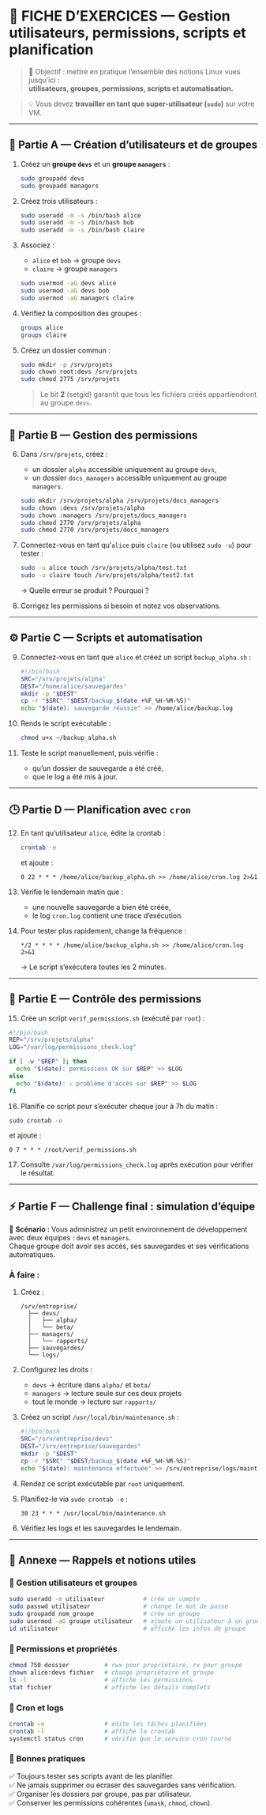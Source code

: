 # 🧩 FICHE D’EXERCICES — Gestion utilisateurs, permissions, scripts et planification

> 📘 Objectif : mettre en pratique l’ensemble des notions Linux vues jusqu’ici :  
> **utilisateurs, groupes, permissions, scripts et automatisation.**

> 💡 Vous devez **travailler en tant que super-utilisateur (`sudo`)** sur votre VM.

---

## 🧭 Partie A — Création d’utilisateurs et de groupes

1. Créez un **groupe `devs`** et un **groupe `managers`** :
   ```bash
   sudo groupadd devs
   sudo groupadd managers
   ```

2. Créez trois utilisateurs :
   ```bash
   sudo useradd -m -s /bin/bash alice
   sudo useradd -m -s /bin/bash bob
   sudo useradd -m -s /bin/bash claire
   ```

3. Associez :
   - `alice` et `bob` → groupe `devs`  
   - `claire` → groupe `managers`

   ```bash
   sudo usermod -aG devs alice
   sudo usermod -aG devs bob
   sudo usermod -aG managers claire
   ```

4. Vérifiez la composition des groupes :
   ```bash
   groups alice
   groups claire
   ```

5. Créez un dossier commun :
   ```bash
   sudo mkdir -p /srv/projets
   sudo chown root:devs /srv/projets
   sudo chmod 2775 /srv/projets
   ```
   > Le bit **2** (setgid) garantit que tous les fichiers créés appartiendront au groupe `devs`.

---

## 📁 Partie B — Gestion des permissions

6. Dans `/srv/projets`, créez :
   - un dossier `alpha` accessible uniquement au groupe `devs`,  
   - un dossier `docs_managers` accessible uniquement au groupe `managers`.

   ```bash
   sudo mkdir /srv/projets/alpha /srv/projets/docs_managers
   sudo chown :devs /srv/projets/alpha
   sudo chown :managers /srv/projets/docs_managers
   sudo chmod 2770 /srv/projets/alpha
   sudo chmod 2770 /srv/projets/docs_managers
   ```

7. Connectez-vous en tant qu’`alice` puis `claire` (ou utilisez `sudo -u`) pour tester :
   ```bash
   sudo -u alice touch /srv/projets/alpha/test.txt
   sudo -u claire touch /srv/projets/alpha/test2.txt
   ```
   → Quelle erreur se produit ? Pourquoi ?

8. Corrigez les permissions si besoin et notez vos observations.

---

## ⚙️ Partie C — Scripts et automatisation

9. Connectez-vous en tant que `alice` et créez un script `backup_alpha.sh` :
   ```bash
   #!/bin/bash
   SRC="/srv/projets/alpha"
   DEST="/home/alice/sauvegardes"
   mkdir -p "$DEST"
   cp -r "$SRC" "$DEST/backup_$(date +%F_%H-%M-%S)"
   echo "$(date): sauvegarde réussie" >> /home/alice/backup.log
   ```

10. Rends le script exécutable :
    ```bash
    chmod u+x ~/backup_alpha.sh
    ```

11. Teste le script manuellement, puis vérifie :
    - qu’un dossier de sauvegarde a été créé,  
    - que le log a été mis à jour.

---

## 🕒 Partie D — Planification avec `cron`

12. En tant qu’utilisateur `alice`, édite la crontab :
    ```bash
    crontab -e
    ```
    et ajoute :
    ```
    0 22 * * * /home/alice/backup_alpha.sh >> /home/alice/cron.log 2>&1
    ```

13. Vérifie le lendemain matin que :
    - une nouvelle sauvegarde a bien été créée,  
    - le log `cron.log` contient une trace d’exécution.

14. Pour tester plus rapidement, change la fréquence :
    ```
    */2 * * * * /home/alice/backup_alpha.sh >> /home/alice/cron.log 2>&1
    ```
    → Le script s’exécutera toutes les 2 minutes.

---

## 🧠 Partie E — Contrôle des permissions

15. Crée un script `verif_permissions.sh` (exécuté par `root`) :
   ```bash
   #!/bin/bash
   REP="/srv/projets/alpha"
   LOG="/var/log/permissions_check.log"

   if [ -w "$REP" ]; then
     echo "$(date): permissions OK sur $REP" >> $LOG
   else
     echo "$(date): ⚠️ problème d'accès sur $REP" >> $LOG
   fi
   ```

16. Planifie ce script pour s’exécuter chaque jour à 7h du matin :
   ```bash
   sudo crontab -e
   ```
   et ajoute :
   ```
   0 7 * * * /root/verif_permissions.sh
   ```

17. Consulte `/var/log/permissions_check.log` après exécution pour vérifier le résultat.

---

## ⚡ Partie F — Challenge final : simulation d’équipe

🎯 **Scénario :**
Vous administrez un petit environnement de développement avec deux équipes : `devs` et `managers`.  
Chaque groupe doit avoir ses accès, ses sauvegardes et ses vérifications automatiques.

### À faire :

1. Créez :
   ```
   /srv/entreprise/
     ├── devs/
     │   ├── alpha/
     │   └── beta/
     ├── managers/
     │   └── rapports/
     ├── sauvegardes/
     └── logs/
   ```

2. Configurez les droits :
   - `devs` → écriture dans `alpha/` et `beta/`  
   - `managers` → lecture seule sur ces deux projets  
   - tout le monde → lecture sur `rapports/`

3. Créez un script `/usr/local/bin/maintenance.sh` :
   ```bash
   #!/bin/bash
   SRC="/srv/entreprise/devs"
   DEST="/srv/entreprise/sauvegardes"
   mkdir -p "$DEST"
   cp -r "$SRC" "$DEST/backup_$(date +%F_%H-%M-%S)"
   echo "$(date): maintenance effectuée" >> /srv/entreprise/logs/maintenance.log
   ```

4. Rendez ce script exécutable par `root` uniquement.

5. Planifiez-le via `sudo crontab -e` :
   ```
   30 23 * * * /usr/local/bin/maintenance.sh
   ```

6. Vérifiez les logs et les sauvegardes le lendemain.

---

## 📎 Annexe — Rappels et notions utiles

### 🔸 Gestion utilisateurs et groupes
```bash
sudo useradd -m utilisateur           # crée un compte
sudo passwd utilisateur               # change le mot de passe
sudo groupadd nom_groupe              # crée un groupe
sudo usermod -aG groupe utilisateur   # ajoute un utilisateur à un groupe
id utilisateur                        # affiche les infos de groupe
```

### 🔸 Permissions et propriétés
```bash
chmod 750 dossier          # rwx pour propriétaire, rx pour groupe
chown alice:devs fichier   # change propriétaire et groupe
ls -l                      # affiche les permissions
stat fichier               # affiche les détails complets
```

### 🔸 Cron et logs
```bash
crontab -e                 # édite les tâches planifiées
crontab -l                 # affiche la crontab
systemctl status cron      # vérifie que le service cron tourne
```

### 🔸 Bonnes pratiques
✅ Toujours tester ses scripts avant de les planifier.  
✅ Ne jamais supprimer ou écraser des sauvegardes sans vérification.  
✅ Organiser les dossiers par groupe, pas par utilisateur.  
✅ Conserver les permissions cohérentes (`umask`, `chmod`, `chown`).
